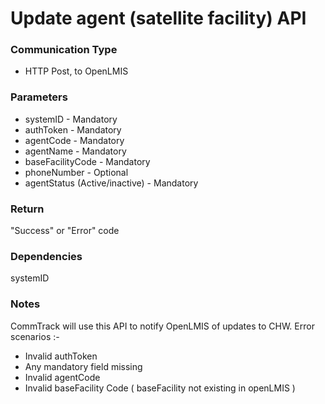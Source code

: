 # Update agent (satellite facility) API

### Communication Type

- HTTP Post, to OpenLMIS

### Parameters

- systemID - Mandatory
- authToken - Mandatory
- agentCode - Mandatory
- agentName - Mandatory
- baseFacilityCode - Mandatory
- phoneNumber - Optional  
- agentStatus (Active/inactive) - Mandatory

### Return

"Success" or "Error" code

### Dependencies

systemID

### Notes

CommTrack will use this API to notify OpenLMIS of updates to CHW.
Error scenarios :-
- Invalid authToken
-  Any mandatory field missing
-  Invalid agentCode
-  Invalid baseFacility Code ( baseFacility not existing in openLMIS ) 
